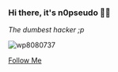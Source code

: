 ### Hi there, it's n0pseudo 🏴‍☠️

*The dumbest hacker ;p*

![wp8080737](https://user-images.githubusercontent.com/90071534/132075982-c6fecd13-509a-4b69-b3b6-5194fc35dda8.jpg)

[Follow Me](https://twitter.com/n0pseudo)
